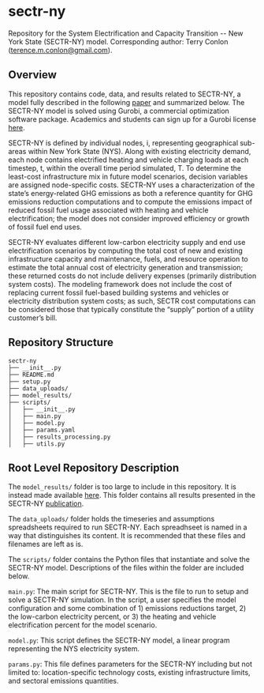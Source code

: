 # sectr-ny

Repository for the System Electrification and Capacity Transition -- New York State (SECTR-NY) model.
Corresponding author: Terry Conlon (terence.m.conlon@gmail.com). 

## Overview

This repository contains code, data, and results related to SECTR-NY, a model fully described in the following [paper](https://arxiv.org/abs/2203.11263) and summarized below. The SECTR-NY model is solved using Gurobi, a commercial optimization software package. Academics and students can sign up for a Gurobi license [here](https://www.gurobi.com/academia/academic-program-and-licenses/).

SECTR-NY is defined by individual nodes, i, representing geographical sub-areas within New York State (NYS). Along with existing electricity demand, each node contains electrified heating  and vehicle charging loads at each timestep, t, within the overall time period simulated, T. To determine the least-cost infrastructure mix in future model scenarios, decision variables are assigned node-specific costs. SECTR-NY uses a characterization of the state’s energy-related GHG emissions as both a reference quantity for GHG emissions reduction computations and to compute the emissions impact of reduced fossil fuel usage associated with heating and vehicle electrification; the model does not consider improved efficiency or growth of fossil fuel end uses.

SECTR-NY evaluates different low-carbon electricity supply and end use electrification scenarios by computing the total cost of new and existing infrastructure capacity and maintenance, fuels, and resource operation to estimate the total annual cost of electricity generation and transmission; these returned costs do not include delivery expenses (primarily distribution system costs). The modeling framework does not include the cost of replacing current fossil fuel-based building systems and vehicles or electricity distribution system costs; as such, SECTR cost computations can be considered those that typically constitute the “supply” portion of a utility customer’s bill. 

## Repository Structure

```
sectr-ny
├── __init__.py
├── README.md
├── setup.py
├── data_uploads/
├── model_results/
├── scripts/
│   ├── __init__.py
│   ├── main.py
│   ├── model.py
│   ├── params.yaml
│   ├── results_processing.py
│   ├── utils.py
```
## Root Level Repository Description

The `model_results/` folder is too large to include in this repository. It is instead made available [here](). This folder contains all results presented in the SECTR-NY [publication](https://arxiv.org/abs/2203.11263).

The `data_uploads/` folder holds the timeseries and assumptions spreadsheets required to run SECTR-NY. Each spreadhseet is named in a way that distinguishes its content. It is recommended that these files and filenames are left as is. 

The `scripts/` folder contains the Python files that instantiate and solve the SECTR-NY model. Descriptions of the files within the folder are included below. 

`main.py`: The main script for SECTR-NY. This is the file to run to setup and solve a SECTR-NY simulation. In the script, a user specifies the model configuration and some combination of  1) emissions reductions target, 2) the low-carbon electricity percent, or 3) the heating and vehicle electrification percent for the model scenario. 

`model.py`: This script defines the SECTR-NY model, a linear program representing the NYS electricity system. 

`params.py`: This file defines parameters for the SECTR-NY including but not limited to: location-specific technology costs, existing infrastructure limits, and sectoral emissions quantities. 


